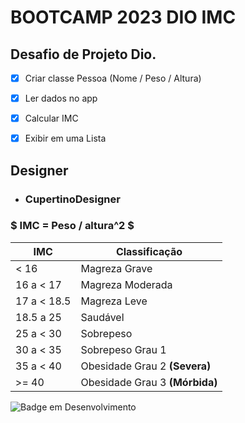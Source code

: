 # BOOTCAMP 2023 DIO IMC


## Desafio de Projeto Dio.


- [x] Criar classe Pessoa (Nome / Peso / Altura)

- [x] Ler dados no app

- [x] Calcular IMC

- [x] Exibir em uma Lista

## Designer
- ###  CupertinoDesigner

###  $ IMC = Peso / altura^2 $

| IMC | Classificação |
| ------------- | ------------- |
| < 16 |  Magreza Grave |
| 16 a < 17 | Magreza  Moderada|
| 17 a < 18.5 | Magreza Leve |
| 18.5 a 25   | Saudável |
| 25 a < 30  | Sobrepeso |
| 30 a < 35  | Sobrepeso Grau 1 |
| 35 a < 40  | Obesidade Grau 2 **(Severa)** |
|  >= 40 | Obesidade Grau 3 **(Mórbida)**  |




![Badge em Desenvolvimento](https://img.shields.io/static/v1?label=STATUS&message=em%20desenvolvimento.&color=EEAD2D&style=for-the-badge)
